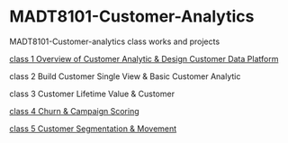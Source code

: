# MADT8101-Customer-Analytics


MADT8101-Customer-analytics class works and projects


[class 1 Overview of Customer Analytic & Design Customer Data Platform](Link)


class 2 Build Customer Single View & Basic Customer Analytic

class 3 Customer Lifetime Value & Customer

[class 4 Churn & Campaign Scoring](Link)

[class 5 Customer Segmentation & Movement](https://github.com/Piriyaa/MADT8101-Customer-Analytics/blob/main/Chapter-05%20Customer%20Segmentation%20&%20Movement/)
